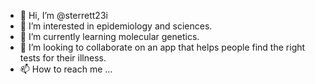 - 👋 Hi, I’m @sterrett23i
- 👀 I’m interested in epidemiology and sciences.
- 🌱 I’m currently learning molecular genetics.
- 💞️ I’m looking to collaborate on an app that helps people find the right tests for their illness. 
- 📫 How to reach me ...

<!---
sterrett23i/sterrett23i is a ✨ special ✨ repository because its `README.md` (this file) appears on your GitHub profile.
You can click the Preview link to take a look at your changes.
--->
